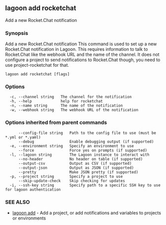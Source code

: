## lagoon add rocketchat

Add a new Rocket.Chat notification

### Synopsis

Add a new Rocket.Chat notification
This command is used to set up a new Rocket.Chat notification in Lagoon. This requires information to talk to Rocket.Chat like the webhook URL and the name of the channel.
It does not configure a project to send notifications to Rocket.Chat though, you need to use project-rocketchat for that.

```
lagoon add rocketchat [flags]
```

### Options

```
  -c, --channel string   The channel for the notification
  -h, --help             help for rocketchat
  -n, --name string      The name of the notification
  -w, --webhook string   The webhook URL of the notification
```

### Options inherited from parent commands

```
      --config-file string   Path to the config file to use (must be *.yml or *.yaml)
      --debug                Enable debugging output (if supported)
  -e, --environment string   Specify an environment to use
      --force                Force yes on prompts (if supported)
  -l, --lagoon string        The Lagoon instance to interact with
      --no-header            No header on table (if supported)
      --output-csv           Output as CSV (if supported)
      --output-json          Output as JSON (if supported)
      --pretty               Make JSON pretty (if supported)
  -p, --project string       Specify a project to use
      --skip-update-check    Skip checking for updates
  -i, --ssh-key string       Specify path to a specific SSH key to use for lagoon authentication
```

### SEE ALSO

* [lagoon add](lagoon_add.md)	 - Add a project, or add notifications and variables to projects or environments

